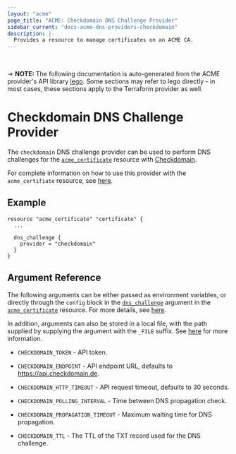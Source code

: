 ```yaml
---
layout: "acme"
page_title: "ACME: Checkdomain DNS Challenge Provider"
sidebar_current: "docs-acme-dns-providers-checkdomain"
description: |-
  Provides a resource to manage certificates on an ACME CA.
---
```

<br>

-> **NOTE:** The following documentation is auto-generated from the
ACME provider's API library [lego](https://go-acme.github.io/lego/).
Some sections may refer to lego directly - in most cases, these
sections apply to the Terraform provider as well.

# Checkdomain DNS Challenge Provider

The `checkdomain` DNS challenge provider can be used to perform DNS challenges for
the [`acme_certificate`][resource-acme-certificate] resource with
[Checkdomain](https://checkdomain.de/).

[resource-acme-certificate]: /docs/providers/acme/r/certificate.html

For complete information on how to use this provider with the `acme_certifiate`
resource, see [here][resource-acme-certificate-dns-challenges].

[resource-acme-certificate-dns-challenges]: /docs/providers/acme/r/certificate.html#using-dns-challenges

## Example

```hcl
resource "acme_certificate" "certificate" {
  ...

  dns_challenge {
    provider = "checkdomain"
  }
}
```
## Argument Reference

The following arguments can be either passed as environment variables, or
directly through the `config` block in the
[`dns_challenge`][resource-acme-certificate-dns-challenge-arg] argument in the
[`acme_certificate`][resource-acme-certificate] resource. For more details, see
[here][resource-acme-certificate-dns-challenges].

[resource-acme-certificate-dns-challenge-arg]: /docs/providers/acme/r/certificate.html#dns_challenge

In addition, arguments can also be stored in a local file, with the path
supplied by supplying the argument with the `_FILE` suffix. See
[here][acme-certificate-file-arg-example] for more information.

[acme-certificate-file-arg-example]: /docs/providers/acme/r/certificate.html#using-variable-files-for-provider-arguments

* `CHECKDOMAIN_TOKEN` - API token.

* `CHECKDOMAIN_ENDPOINT` - API endpoint URL, defaults to https://api.checkdomain.de.
* `CHECKDOMAIN_HTTP_TIMEOUT` - API request timeout, defaults to 30 seconds.
* `CHECKDOMAIN_POLLING_INTERVAL` - Time between DNS propagation check.
* `CHECKDOMAIN_PROPAGATION_TIMEOUT` - Maximum waiting time for DNS propagation.
* `CHECKDOMAIN_TTL` - The TTL of the TXT record used for the DNS challenge.


